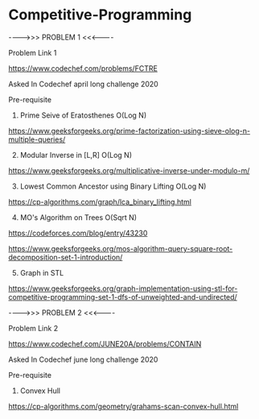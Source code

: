 # Competitive-Programming

 ---->>> PROBLEM 1 <<<---- 

Problem Link 1

https://www.codechef.com/problems/FCTRE

Asked In
Codechef april long challenge 2020

Pre-requisite 

1. Prime Seive of Eratosthenes   O(Log N)

https://www.geeksforgeeks.org/prime-factorization-using-sieve-olog-n-multiple-queries/

2. Modular Inverse in [L,R]   O(Log N)

https://www.geeksforgeeks.org/multiplicative-inverse-under-modulo-m/

3. Lowest Common Ancestor using Binary Lifting   O(Log N) 

https://cp-algorithms.com/graph/lca_binary_lifting.html

4. MO's Algorithm on Trees   O(Sqrt N) 

https://codeforces.com/blog/entry/43230

https://www.geeksforgeeks.org/mos-algorithm-query-square-root-decomposition-set-1-introduction/

5. Graph in STL

https://www.geeksforgeeks.org/graph-implementation-using-stl-for-competitive-programming-set-1-dfs-of-unweighted-and-undirected/

 ---->>> PROBLEM 2 <<<---- 

Problem Link 2 

https://www.codechef.com/JUNE20A/problems/CONTAIN

Asked In
Codechef june long challenge 2020

Pre-requisite 

1. Convex Hull

https://cp-algorithms.com/geometry/grahams-scan-convex-hull.html

